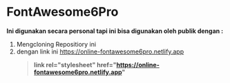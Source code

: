 # FontAwesome6Pro


**Ini digunakan secara personal tapi ini bisa digunakan oleh publik dengan :**

1. Mengcloning Repositiory ini
2. dengan link ini https://online-fontawesome6pro.netlify.app<br>
   >**link rel="stylesheet" href="https://online-fontawesome6pro.netlify.app"**
